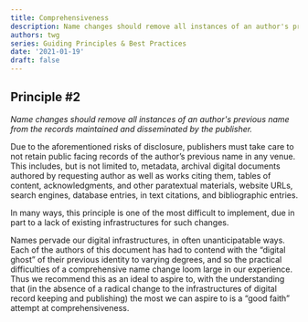 ```yaml
---
title: Comprehensiveness
description: Name changes should remove all instances of an author's previous name from the records maintained and disseminated by the publisher.
authors: twg
series: Guiding Principles & Best Practices
date: '2021-01-19'
draft: false
---
```

## **Principle #2**
*Name changes should remove all instances of an author's previous name from the records maintained and disseminated by the publisher.*

Due to the aforementioned risks of disclosure, publishers must take care to not retain public facing records of the author’s previous name in any venue. This includes, but is not limited to, metadata, archival digital documents authored by requesting author as well as works citing them, tables of content, acknowledgments, and other paratextual materials, website URLs, search engines, database entries, in text citations, and bibliographic entries.

In many ways, this principle is one of the most difficult to implement, due in part to a lack of existing infrastructures for such changes.

Names pervade our digital infrastructures, in often unanticipatable ways. Each of the authors of this document has had to contend with the “digital ghost” of their previous identity to varying degrees, and so the practical difficulties of a comprehensive name change loom large in our experience. Thus we recommend this as an ideal to aspire to, with the understanding that (in the absence of a radical change to the infrastructures of digital record keeping and publishing) the most we can aspire to is a “good faith” attempt at comprehensiveness.